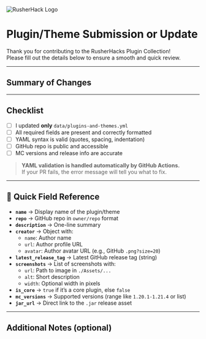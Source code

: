 ![RusherHack Logo](https://avatars.githubusercontent.com/u/121969799?s=280&v=4)

# Plugin/Theme Submission or Update

Thank you for contributing to the RusherHacks Plugin Collection!  
Please fill out the details below to ensure a smooth and quick review.

---

## Summary of Changes

<!--
Briefly describe what this PR does:
- Add a new plugin or theme?
- Update an existing entry?
- Fix metadata or formatting?
-->

---

## Checklist

- [ ] I updated **only** `data/plugins-and-themes.yml`
- [ ] All required fields are present and correctly formatted
- [ ] YAML syntax is valid (quotes, spacing, indentation)
- [ ] GitHub repo is public and accessible
- [ ] MC versions and release info are accurate

> **YAML validation is handled automatically by GitHub Actions.**  
> If your PR fails, the error message will tell you what to fix.

---

## 🔎 Quick Field Reference

- **`name`** → Display name of the plugin/theme  
- **`repo`** → GitHub repo in `owner/repo` format  
- **`description`** → One-line summary  
- **`creator`** → Object with:
  - `name`: Author name  
  - `url`: Author profile URL  
  - `avatar`: Author avatar URL (e.g., GitHub `.png?size=20`)  
- **`latest_release_tag`** → Latest GitHub release tag (string)  
- **`screenshots`** → List of screenshots with:
  - `url`: Path to image in `./Assets/...`  
  - `alt`: Short description  
  - `width`: Optional width in pixels  
- **`is_core`** → `true` if it’s a core plugin, else `false`  
- **`mc_versions`** → Supported versions (range like `1.20.1-1.21.4` or list)  
- **`jar_url`** → Direct link to the `.jar` release asset  

---

## Additional Notes (optional)

<!--
Include any other helpful information (e.g., why a jar link is missing,
screenshots not yet uploaded, etc.)
-->
